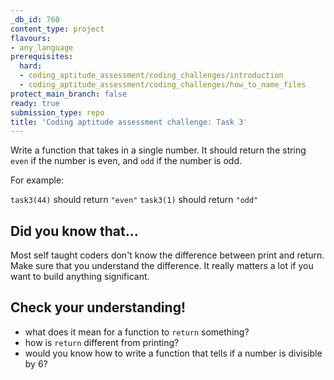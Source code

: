 ```yaml
---
_db_id: 760
content_type: project
flavours:
- any_language
prerequisites:
  hard:
  - coding_aptitude_assessment/coding_challenges/introduction
  - coding_aptitude_assessment/coding_challenges/how_to_name_files
protect_main_branch: false
ready: true
submission_type: repo
title: 'Coding aptitude assessment challenge: Task 3'
---
```


Write a function that takes in a single number. It should return the string `even` if the number is even, and `odd` if the number is odd.

For example:

`task3(44)` should return `"even"`
`task3(1)` should return `"odd"`

## Did you know that...

Most self taught coders don't know the difference between print and return. Make sure that you understand the difference. It really matters a lot if you want to build anything significant.

## Check your understanding! 

- what does it mean for a function to `return` something? 
- how is `return` different from printing?
- would you know how to write a function that tells if a number is divisible by 6?